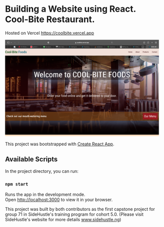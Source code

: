 # Building a Website using React. Cool-Bite Restaurant.

Hosted on Vercel https://coolbite.vercel.app

![alt text](public/screenshot.png)


This project was bootstrapped with [Create React App](https://github.com/facebook/create-react-app).

## Available Scripts

In the project directory, you can run:

### `npm start`

Runs the app in the development mode.\
Open [http://localhost:3000](http://localhost:3000) to view it in your browser.

This project was built by both contributors as the first capstone project for group 71 in SideHustle's training program for cohort 5.0. (Please visit SideHustle's website for more details www.sidehustle.ng)


